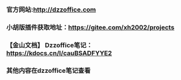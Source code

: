 ### 官方网站:http://dzzoffice.com
### 小胡版插件获取地址：https://gitee.com/xh2002/projects
### 【金山文档】 Dzzoffice笔记：https://kdocs.cn/l/cauBSADFYYE2
### 其他内容在dzzoffice笔记查看